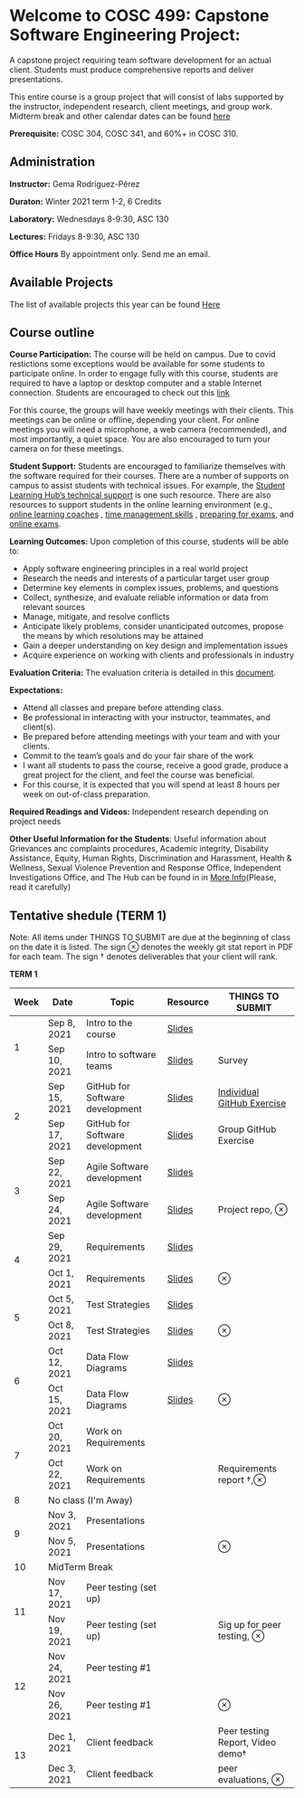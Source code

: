 # Welcome to COSC 499: Capstone Software Engineering Project: 
A capstone project requiring team software development for an actual client. Students must produce comprehensive reports and deliver presentations. 

This entire course is a group project that will consist of labs supported by the instructor, independent research, client meetings, and group work. Midterm break and other calendar dates can be found [here](http://okanagan.students.ubc.ca/calendar/)


**Prerequisite:** COSC 304, COSC 341, and 60%+ in COSC 310.

## Administration 
**Instructor:** Gema Rodríguez-Pérez

**Duraton:** Winter 2021 term 1-2, 6 Credits

**Laboratory:** Wednesdays 8-9:30, ASC 130

**Lectures:** Fridays 8-9:30, ASC 130

**Office Hours** By appointment only. Send me an email.


##  Available Projects 

The list of available projects this year can be found  [Here](projects.md)


## Course outline 
**Course Participation:** The course will be held on campus. Due to covid restictions some exceptions would be available for some students to participate online. In order to engage fully with this course, students are required to have a laptop or desktop computer and a stable Internet connection. Students are encouraged to check out this [link](https://keeplearning.ubc.ca/setting-up/)  

For this course, the groups will have weekly meetings with their clients. This meetings can be online or offline, depending your client. For online meetings you will need a microphone, a web camera (recommended), and most importantly, a quiet space. You are also encouraged to turn your camera on for these meetings.


**Student Support:** Students are encouraged to familiarize themselves with the software required for their courses. There are a number of supports on campus to assist students with technical issues. For example, the [Student Learning Hub’s technical support](https://students.ok.ubc.ca/academic-success/learning-hub/tech-support-for-online-learning/) is one such resource. There are also resources to support students in the online learning environment (e.g., [online learning coaches]( https://students.ok.ubc.ca/academic-success/learning-hub/online-learning-coaches/) , [time management skills](https://learningcommons.ubc.ca/student-toolkits/managing-your-time/) , [preparing for exams](https://learningcommons.ubc.ca/student-toolkits/preparing-for-exams/), and [online exams](https://learningcommons.ubc.ca/online-exams/).


**Learning Outcomes:** Upon completion of this course, students will be able to:
- Apply software engineering principles in a real world project
- Research the needs and interests of a particular target user group
- Determine key elements in complex issues, problems, and questions
- Collect, synthesize, and evaluate reliable information or data from relevant sources
- Manage, mitigate, and resolve conflicts
- Anticipate likely problems, consider unanticipated outcomes, propose the means by which resolutions may be
attained
- Gain a deeper understanding on key design and implementation issues
- Acquire experience on working with clients and professionals in industry

**Evaluation Criteria:** The evaluation criteria is detailed in this [document](EvaluationCriteria.md).

**Expectations:**
- Attend all classes and prepare before attending class.
- Be professional in interacting with your instructor, teammates, and client(s).
- Be prepared before attending meetings with your team and with your clients.
- Commit to the team’s goals and do your fair share of the work
- I want all students to pass the course, receive a good grade, produce a great project for the client, and feel the course was beneficial.
- For this course, it is expected that you will spend at least 8 hours per week on out-of-class preparation.

**Required Readings and Videos:** Independent research depending on project needs

**Other Useful Information for the Students**: Useful information about Grievances anc complaints procedures, Academic integrity, Disability Assistance, Equity, Human Rights, Discrimination and Harassment, Health & Wellness, Sexual Violence Prevention and Response Office, Independent Investigations Office, and The Hub can be found in in [More Info](MoreInformation.md)(Please, read it carefully)


## Tentative shedule (TERM 1)

Note: All items under THINGS TO SUBMIT are due at the beginning of class on the date it is listed. The sign ⊗ denotes the weekly git stat report in PDF for each team. The sign † denotes deliverables that your client will rank.

**TERM 1**
<table>
<thead>
  <tr>
    <th>Week </th>
    <th>Date</th>
    <th>Topic</th>
    <th>Resource</th>
    <th>THINGS TO SUBMIT</th>
  </tr>
</thead>
<tbody>
  <tr>
    <td rowspan="2"> 1</td>
    <td >Sep 8, 2021</td>
    <td >Intro to the course</td>
    <td ><a href="https://github.com/Gemarodri/Capstone499/blob/main/Slides/test.pptx">Slides</a></td>
   <td ></td>
  </tr>
  <tr>
    <td >Sep 10, 2021</td>
    <td >Intro to software teams</td>
    <td ><a href="https://github.com/Gemarodri/Capstone499/blob/main/Slides/test.pptx">Slides</a></td>
    <td >Survey</td>
  </tr>
  <tr>
    <td rowspan="2">2</td>
    <td >Sep 15, 2021</td>
    <td >GitHub for Software development</td>
    <td ><a href="https://github.com/Gemarodri/Capstone499/blob/main/Slides/test.pptx">Slides</a></td>
   <td ><a href="https://github.com/Gemarodri/Capstone499/blob/main/Slides/IndividualGitHub.md">Individual GitHub Exercise</a>  </td>
  </tr>
  <tr>
    <td >Sep 17, 2021</td>
    <td >GitHub for Software development </td>
    <td ><a href="https://github.com/Gemarodri/Capstone499/blob/main/Slides/test.pptx">Slides</a></td>
    <td >Group GitHub Exercise</td>
  </tr>
  <tr>
    <td rowspan="2">3</td>
    <td >Sep 22, 2021</td>
    <td >Agile Software development</td>
    <td ><a href="https://github.com/Gemarodri/Capstone499/blob/main/Slides/test.pptx">Slides</a></td>
   <td ></td>
  </tr>
  <tr>
    <td >Sep 24, 2021</td>
    <td >Agile Software development </td>
    <td ><a href="https://github.com/Gemarodri/Capstone499/blob/main/Slides/test.pptx">Slides</a></td>
    <td >Project repo, ⊗</td>
  </tr>
    <tr>
    <td rowspan="2"> 4</td>
    <td >Sep 29, 2021</td>
    <td >Requirements</td>
   <td ><a href="https://github.com/Gemarodri/Capstone499/blob/main/Slides/test.pptx">Slides</a></td>
   <td ></td>
  </tr>
  <tr>
    <td >Oct 1, 2021</td>
    <td >Requirements</td>
    <td ><a href="https://github.com/Gemarodri/Capstone499/blob/main/Slides/test.pptx">Slides</a></td>
    <td >⊗</td>
  </tr>
  <tr>
    <td rowspan="2">5</td>
    <td >Oct 5, 2021</td>
    <td >Test Strategies</td>
    <td ><a href="https://github.com/Gemarodri/Capstone499/blob/main/Slides/test.pptx">Slides</a></td>
   <td ></td>
  </tr>
  <tr>
    <td >Oct 8, 2021</td>
    <td >Test Strategies</td>
    <td ><a href="https://github.com/Gemarodri/Capstone499/blob/main/Slides/test.pptx">Slides</a></td>
    <td >⊗</td>
  </tr>
  <tr>
    <td rowspan="2">6</td>
    <td >Oct 12, 2021</td>
    <td >Data Flow Diagrams</td>
    <td ><a href="https://github.com/Gemarodri/Capstone499/blob/main/Slides/test.pptx">Slides</a></td>
   <td ></td>
  </tr>
  <tr>
    <td >Oct 15, 2021</td>
    <td >Data Flow Diagrams</td>
    <td ><a href="https://github.com/Gemarodri/Capstone499/blob/main/Slides/test.pptx">Slides</a></td>
    <td >⊗</td>
  </tr>
  <tr>
    <td rowspan="2"> 7</td>
    <td >Oct 20, 2021</td>
    <td >Work on Requirements</td>
    <td ></td>
   <td ></td>
  </tr>
  <tr>
    <td >Oct 22, 2021</td>
    <td >Work on Requirements</td>
    <td ></td>
    <td >Requirements report †,⊗ </td>
  </tr>
  <td>8</td>
    <td colspan="4" >No class (I'm Away)</td>
  <tr>
    <td rowspan="2">9</td>
    <td >Nov 3, 2021</td>
    <td >Presentations</td>
    <td ></td>
   <td ></td>
  </tr>
  <tr>
    <td >Nov 5, 2021</td>
    <td >Presentations</td>
    <td ></td>
    <td >⊗</td>
  </tr>
  <tr>
    <td>10</td>
    <td colspan="4" >MidTerm Break</td>
  </tr>
  <tr>
    <td rowspan="2"> 11</td>
    <td >Nov 17, 2021</td>
    <td >Peer testing (set up)</td>
    <td ></td>
   <td ></td>
  </tr>
  <tr>
    <td >Nov 19, 2021</td>
    <td >Peer testing (set up)</td>
    <td ></td>
    <td >Sig up for peer testing, ⊗</td>
  </tr>
  <tr>
    <td rowspan="2">12</td>
    <td >Nov 24, 2021</td>
    <td >Peer testing #1</td>
    <td ></td>
   <td ></td>
  </tr>
  <tr>
    <td >Nov 26, 2021</td>
    <td >Peer testing #1</td>
    <td ></td>
    <td >⊗</td>
  </tr>
  <tr>
    <td rowspan="2">13</td>
    <td >Dec 1, 2021</td>
    <td >Client feedback</td>
    <td ></td>
   <td >Peer testing Report, Video demo†</td>
  </tr>
  <tr>
    <td >Dec 3, 2021</td>
    <td > Client feedback</td>
    <td ></td>
    <td >peer evaluations, ⊗ </td>
 </tr>
 
</tbody>
</table>
